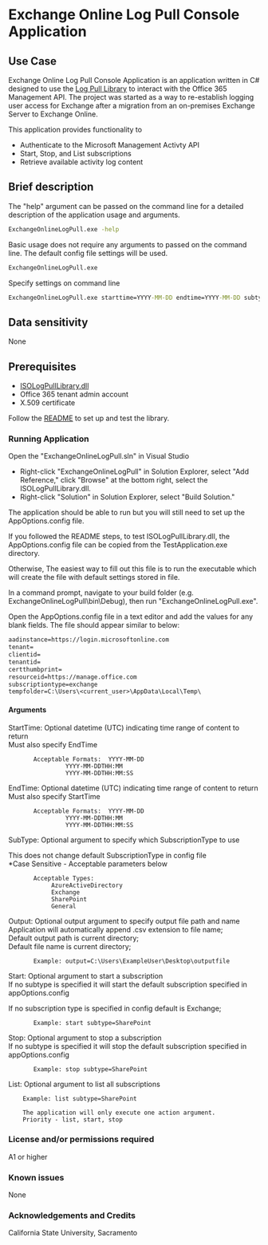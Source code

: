 # Exchange Online Log Pull Console Application

## Use Case

Exchange Online Log Pull Console Application is an application written in C# designed to use the [Log Pull Library](../CSU_Log_Pull_Library) to interact with the Office 365 Management API. The project was started as a way to re-establish logging user access for Exchange after a migration from an on-premises Exchange Server to Exchange Online.

This application provides functionality to  

* Authenticate to the Microsoft Management Activty API
* Start, Stop, and List subscriptions
* Retrieve available activity log content

## Brief description

The "help" argument can be passed on the command line for a detailed description of the application usage and arguments.

```cmd
ExchangeOnlineLogPull.exe -help
```

Basic usage does not require any arguments to passed on the command line. The default config file settings will be used.

```cmd
ExchangeOnlineLogPull.exe
```

Specify settings on command line

```cmd
ExchangeOnlineLogPull.exe starttime=YYYY-MM-DD endtime=YYYY-MM-DD subtype=Exchange output=C:\Users\ExampleUser\Desktop\outputfile
```

## Data sensitivity

None

## Prerequisites

* [ISOLogPullLibrary.dll](../CSU_Log_Pull_Library)
* Office 365 tenant admin account
* X.509 certificate

Follow the [README](../CSU_Log_Pull_Library/README.md) to set up and test the library.

### Running Application

Open the "ExchangeOnlineLogPull.sln" in Visual Studio

* Right-click "ExchangeOnlineLogPull" in Solution Explorer, select "Add Reference," click "Browse" at the bottom right, select the ISOLogPullLibrary.dll.
* Right-click "Solution" in Solution Explorer, select "Build Solution."

The application should be able to run but you will still need to set up the AppOptions.config file.

If you followed the README steps, to test ISOLogPullLibrary.dll, the AppOptions.config file can be copied from the TestApplication.exe directory.

Otherwise, The easiest way to fill out this file is to run the executable which will create the file with default settings stored in file.

In a command prompt, navigate to your build folder (e.g. ExchangeOnlineLogPull\bin\Debug), then run "ExchangeOnlineLogPull.exe".

Open the AppOptions.config file in a text editor and add the values for any blank fields. The file should appear similar to below:

```txt
aadinstance=https://login.microsoftonline.com  
tenant=  
clientid=  
tenantid=  
certthumbprint=  
resourceid=https://manage.office.com  
subscriptiontype=exchange  
tempfolder=C:\Users\<current_user>\AppData\Local\Temp\
```

#### Arguments

StartTime: Optional datetime (UTC) indicating time range of content to return  
Must also specify EndTime  
		   
           Acceptable Formats:	YYYY-MM-DD  
					YYYY-MM-DDTHH:MM  
					YYYY-MM-DDTHH:MM:SS  
							   
EndTime:   Optional datetime (UTC) indicating time range of content to return  
Must also specify StartTime  
		   
           Acceptable Formats:	YYYY-MM-DD  
					YYYY-MM-DDTHH:MM  
					YYYY-MM-DDTHH:MM:SS  
							   
SubType:   Optional argument to specify which SubscriptionType to use  

This does not change default SubscriptionType in config file  
		   *Case Sensitive - Acceptable parameters below  
		   
           Acceptable Types:
				AzureActiveDirectory
				Exchange  
				SharePoint  
				General

Output:    Optional output argument to specify output file path and name  
Application will automatically append .csv extension to file name;  
		   Default output path is current directory;  
		   Default file name is current directory;  
		   
           Example: output=C:\Users\ExampleUser\Desktop\outputfile  

Start:     Optional argument to start a subscription  
If no subtype is specified it will start the default subscription specified in appOptions.config  

If no subscription type is specified in config default is Exchange;  
		   
           Example: start subtype=SharePoint  
		   
Stop:      Optional argument to stop a subscription  
           If no subtype is specified it will stop the default subscription specified in appOptions.config

           Example: stop subtype=SharePoint

List:      Optional argument to list all subscriptions

		Example: list subtype=SharePoint

		The application will only execute one action argument.  
		Priority - list, start, stop

### License and/or permissions required

A1 or higher

### Known issues

None

### Acknowledgements and Credits

California State University, Sacramento